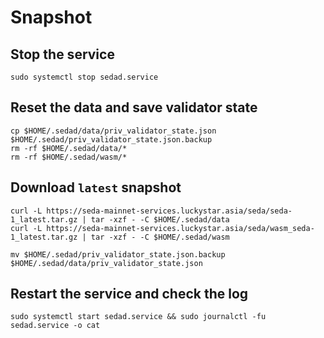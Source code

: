 # Snapshot

## Stop the service

```
sudo systemctl stop sedad.service
```

## Reset the data and save validator state

```
cp $HOME/.sedad/data/priv_validator_state.json $HOME/.sedad/priv_validator_state.json.backup
rm -rf $HOME/.sedad/data/*
rm -rf $HOME/.sedad/wasm/*
```

## Download `latest` snapshot

```
curl -L https://seda-mainnet-services.luckystar.asia/seda/seda-1_latest.tar.gz | tar -xzf - -C $HOME/.sedad/data
curl -L https://seda-mainnet-services.luckystar.asia/seda/wasm_seda-1_latest.tar.gz | tar -xzf - -C $HOME/.sedad/wasm
```

```
mv $HOME/.sedad/priv_validator_state.json.backup $HOME/.sedad/data/priv_validator_state.json
```

## Restart the service and check the log

```
sudo systemctl start sedad.service && sudo journalctl -fu sedad.service -o cat
```

